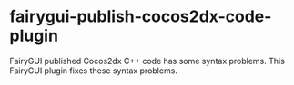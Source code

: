 # fairygui-publish-cocos2dx-code-plugin
FairyGUI published Cocos2dx C++ code has some syntax problems. This FairyGUI plugin fixes these syntax problems.
